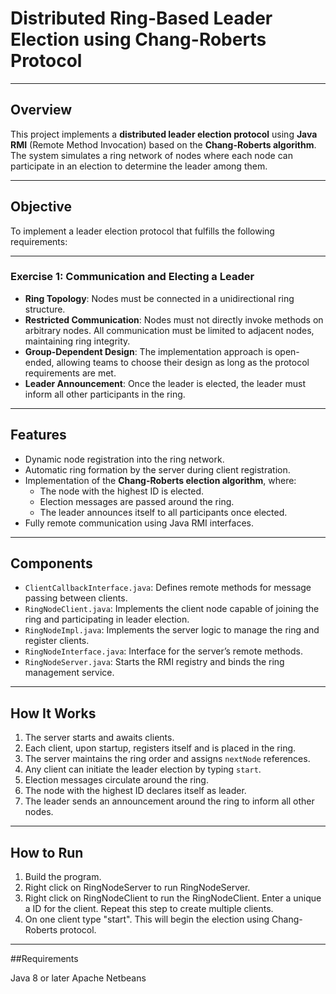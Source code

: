 # Distributed Ring-Based Leader Election using Chang-Roberts Protocol

---

## Overview

This project implements a **distributed leader election protocol** using **Java RMI** (Remote Method Invocation) based on the **Chang-Roberts algorithm**. The system simulates a ring network of nodes where each node can participate in an election to determine the leader among them.

---

## Objective

To implement a leader election protocol that fulfills the following requirements:

---

### Exercise 1: Communication and Electing a Leader

- **Ring Topology**: Nodes must be connected in a unidirectional ring structure.
- **Restricted Communication**: Nodes must not directly invoke methods on arbitrary nodes. All communication must be limited to adjacent nodes, maintaining ring integrity.
- **Group-Dependent Design**: The implementation approach is open-ended, allowing teams to choose their design as long as the protocol requirements are met.
- **Leader Announcement**: Once the leader is elected, the leader must inform all other participants in the ring.

---

## Features

- Dynamic node registration into the ring network.
- Automatic ring formation by the server during client registration.
- Implementation of the **Chang-Roberts election algorithm**, where:
  - The node with the highest ID is elected.
  - Election messages are passed around the ring.
  - The leader announces itself to all participants once elected.
- Fully remote communication using Java RMI interfaces.

---

## Components

- `ClientCallbackInterface.java`: Defines remote methods for message passing between clients.
- `RingNodeClient.java`: Implements the client node capable of joining the ring and participating in leader election.
- `RingNodeImpl.java`: Implements the server logic to manage the ring and register clients.
- `RingNodeInterface.java`: Interface for the server’s remote methods.
- `RingNodeServer.java`: Starts the RMI registry and binds the ring management service.

---

## How It Works

1. The server starts and awaits clients.
2. Each client, upon startup, registers itself and is placed in the ring.
3. The server maintains the ring order and assigns `nextNode` references.
4. Any client can initiate the leader election by typing `start`.
5. Election messages circulate around the ring.
6. The node with the highest ID declares itself as leader.
7. The leader sends an announcement around the ring to inform all other nodes.

---

## How to Run

1. Build the program.
2. Right click on RingNodeServer to run RingNodeServer.
3. Right click on RingNodeClient to run the RingNodeClient. Enter a unique a ID for the client. Repeat this step to create multiple clients.
4. On one client type "start". This will begin the election using Chang-Roberts protocol.

---

##Requirements

Java 8 or later
Apache Netbeans

